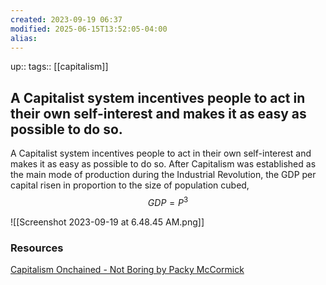 ```yaml
---
created: 2023-09-19 06:37
modified: 2025-06-15T13:52:05-04:00
alias: 
---
```

up::
tags:: [[capitalism]]

## A Capitalist system incentives people to act in their own self-interest and makes it as easy as possible to do so.

A Capitalist system incentives people to act in their own self-interest and makes it as easy as possible to do so.
After Capitalism was established as the main mode of production during the Industrial Revolution, the GDP per capital risen in proportion to the size of population cubed,
$$GDP = P^3$$

![[Screenshot 2023-09-19 at 6.48.45 AM.png]]

### Resources
[Capitalism Onchained - Not Boring by Packy McCormick](https://www.notboring.co/p/capitalism-onchained?publication_id=10025&post_id=136958177&isFreemail=true&r=f9r78)

